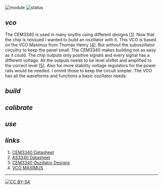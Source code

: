 ![module](https://img.shields.io/badge/module-other-yellow)
![status](https://img.shields.io/badge/status-work%20in%20progress-orange)

## *vco*

The CEM3340 is used in many snyths using different designs [[1]]. Now that the chip is reissued i wanted to build an oszillator with it. This VCO is based on the VCO Maximus from Thomas Henry [[4]]. But without the suboszillator circuitry to keep the panel small. The CEM3340 makes building not as easy as it could. The chip outputs only positive signals and every signal has a different voltage. All the outputs needs to be level shiftet and amplified to the correct level [[5]]. Also for more stability voltage regulators for the power rails would be needed. I ommit those to keep the circuit simpler. The VCO has all the waveforms and functions a basic oszillator needs.

## *build*

## *calibrate*

## *use*

## *links*

1) [CEM3340 Datasheet][1]
1) [AS3340 Datasheet][2]
1) [CEM3340 Oszillator Designs][3]
1) [VCO MAXIMUS][4]
---
[![CC BY-SA](https://licensebuttons.net/l/by-sa/3.0/88x31.png)](https://creativecommons.org/licenses/by-sa/4.0/)


[1]: https://github.com/spielhuus/elektrophon/raw/master/docs/datasheet/CEM_3340-3345_Long.pdf
[2]: http://www.alfarzpp.lv/eng/sc/AS3340.pdf
[3]: https://electricdruid.net/cem3340-vco-voltage-controlled-oscillator-designs/
[4]: https://www.birthofasynth.com/Thomas_Henry/Pages/VCO_Maximus-Detail.html
[5]: https://www.falstad.com/circuit/circuitjs.html?cct=$+1+0.000005+10.20027730826997+50+5+43%0Aa+272+192+384+192+8+15+-15+1000000+0.00007499887501687474+0+100000%0Ar+272+128+384+128+0+10000%0Ar+160+128+272+128+0+20000%0Aw+272+176+272+128+0%0Aw+384+128+384+192+0%0AR+192+208+160+208+0+2+40+5+5+0+0.5%0AR+160+128+112+128+0+0+40+15+0+0+0.5%0Ap+448+192+528+192+1+0%0Ar+192+208+272+208+0+10000%0Ar+192+320+272+320+0+10000%0Ap+448+304+528+304+1+0%0AR+160+240+112+240+0+0+40+15+0+0+0.5%0AR+192+320+160+320+0+2+40+2.5+2.5+0+0.5%0Aw+384+240+384+304+0%0Aw+272+288+272+240+0%0Ar+160+240+272+240+0+30000%0Ar+272+240+384+240+0+15000%0Aa+272+304+384+304+8+15+-15+1000000+0.0000749977500670913+-4.0668801659649036e-16+100000%0Ar+208+288+272+288+0+10000%0Ag+208+288+192+288+0%0Ag+448+512+448+528+0%0Ar+208+400+272+400+0+40000%0Aa+272+464+384+464+8+15+-15+1000000+0.00012374774160371575+0+100000%0Ar+272+400+384+400+0+33000%0Ar+384+464+448+464+0+2260%0Aw+272+448+272+400+0%0Aw+384+400+384+464+0%0AR+272+480+160+480+0+2+40+6.85+6.85+0+0.5%0AR+208+400+160+400+0+0+40+15+0+0+0.5%0Ap+448+464+528+464+1+0%0Ar+448+464+448+512+0+1500%0Ar+448+304+448+352+0+3000%0Ar+384+304+448+304+0+1500%0Ag+448+352+448+368+0%0Ar+448+192+448+240+0+3000%0Ar+384+192+448+192+0+1500%0Ag+448+240+448+256+0%0Ac+272+368+384+368+0+2.1999999999999998e-11+12.374897908113178%0Aw+272+368+272+400+0%0Aw+384+368+384+400+0%0Ao+5+64+0+4099+10+0.00009765625+0+2+5+3%0A